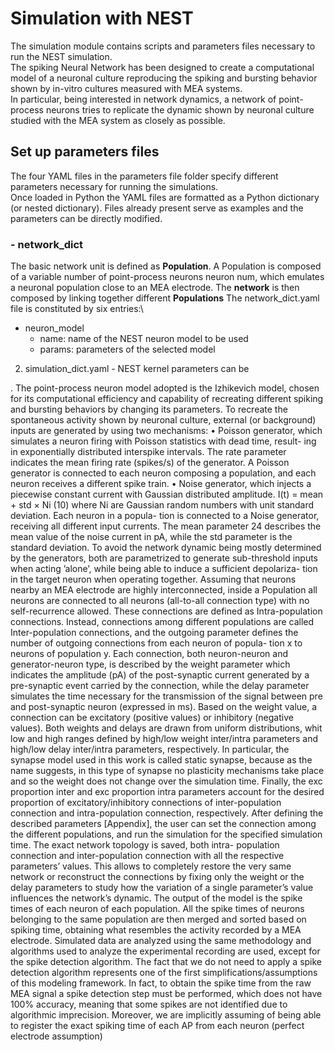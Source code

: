 # Simulation with NEST

The simulation module contains scripts and parameters files necessary to run the NEST simulation.\
The spiking Neural Network has been designed to create a computational model of a neuronal culture
reproducing the spiking and bursting behavior shown by in-vitro cultures measured with MEA systems.\
In particular, being interested in network dynamics, a network of point-process neurons tries to replicate the dynamic shown by neuronal culture studied with the MEA system as closely as possible. 

## Set up parameters files
The four YAML files in the parameters file folder specify different parameters necessary for running the simulations.\
Once loaded in Python the YAML files are formatted as a Python dictionary (or nested dictionary).
Files already present serve as examples and the parameters can be directly modified.

### - network_dict 
The basic network unit is defined as **Population**. A Population is composed of a
variable number of point-process neurons neuron num, which emulates a neuronal population close
to an MEA electrode. The **network** is then composed by linking together different **Populations**
The network_dict.yaml file is constituted by six entries:\
* neuron_model
  + name: name of the NEST neuron model to be used
  + params: parameters of the selected model


2. simulation_dict.yaml - NEST kernel parameters can be 





. The point-process neuron model adopted is the Izhikevich model, chosen for
its computational efficiency and capability of recreating different spiking and bursting behaviors by
changing its parameters. To recreate the spontaneous activity shown by neuronal culture, external
(or background) inputs are generated by using two mechanisms:
• Poisson generator, which simulates a neuron firing with Poisson statistics with dead time, result-
ing in exponentially distributed interspike intervals. The rate parameter indicates the mean firing
rate (spikes/s) of the generator. A Poisson generator is connected to each neuron composing a
population, and each neuron receives a different spike train.
• Noise generator, which injects a piecewise constant current with Gaussian distributed amplitude.
I(t) = mean + std × Ni (10)
where Ni are Gaussian random numbers with unit standard deviation. Each neuron in a popula-
tion is connected to a Noise generator, receiving all different input currents. The mean parameter
24
describes the mean value of the noise current in pA, while the std parameter is the standard
deviation.
To avoid the network dynamic being mostly determined by the generators, both are parametrized
to generate sub-threshold inputs when acting ’alone’, while being able to induce a sufficient depolariza-
tion in the target neuron when operating together. Assuming that neurons nearby an MEA electrode
are highly interconnected, inside a Population all neurons are connected to all neurons (all-to-all
connection type) with no self-recurrence allowed. These connections are defined as Intra-population
connections. Instead, connections among different populations are called Inter-population connections,
and the outgoing parameter defines the number of outgoing connections from each neuron of popula-
tion x to neurons of population y. Each connection, both neuron-neuron and generator-neuron type,
is described by the weight parameter which indicates the amplitude (pA) of the post-synaptic current
generated by a pre-synaptic event carried by the connection, while the delay parameter simulates the
time necessary for the transmission of the signal between pre and post-synaptic neuron (expressed
in ms). Based on the weight value, a connection can be excitatory (positive values) or inhibitory
(negative values). Both weights and delays are drawn from uniform distributions, whit low and high
ranges defined by high/low weight inter/intra parameters and high/low delay inter/intra parameters,
respectively. In particular, the synapse model used in this work is called static synapse, because as
the name suggests, in this type of synapse no plasticity mechanisms take place and so the weight
does not change over the simulation time. Finally, the exc proportion inter and exc proportion intra
parameters account for the desired proportion of excitatory/inhibitory connections of inter-population
connection and intra-population connection, respectively.
After defining the described parameters [Appendix], the user can set the connection among the
different populations, and run the simulation for the specified simulation time. The exact network
topology is saved, both intra- population connection and inter-population connection with all the
respective parameters’ values. This allows to completely restore the very same network or reconstruct
the connections by fixing only the weight or the delay parameters to study how the variation of a single
parameter’s value influences the network’s dynamic. The output of the model is the spike times of each
neuron of each population. All the spike times of neurons belonging to the same population are then
merged and sorted based on spiking time, obtaining what resembles the activity recorded by a MEA
electrode. Simulated data are analyzed using the same methodology and algorithms used to analyze
the experimental recording are used, except for the spike detection algorithm. The fact that we do not
need to apply a spike detection algorithm represents one of the first simplifications/assumptions of this
modeling framework. In fact, to obtain the spike time from the raw MEA signal a spike detection step
must be performed, which does not have 100% accuracy, meaning that some spikes are not identified
due to algorithmic imprecision. Moreover, we are implicitly assuming of being able to register the
exact spiking time of each AP from each neuron (perfect electrode assumption)
